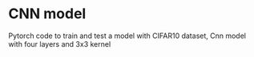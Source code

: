 # CNN model
Pytorch code to train and test a model with CIFAR10 dataset,
Cnn model with four layers and 3x3 kernel
